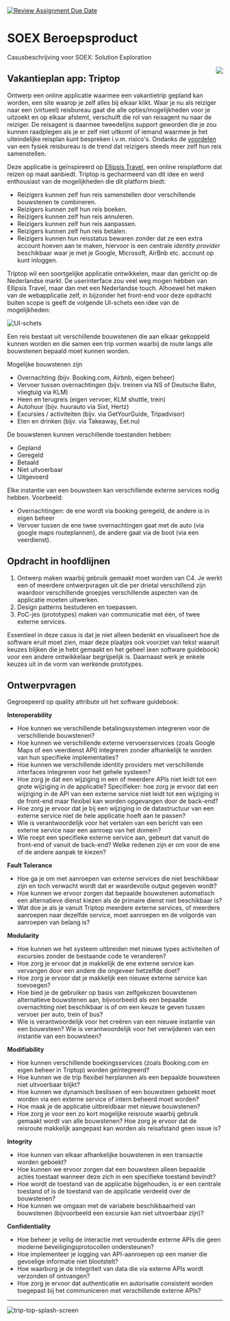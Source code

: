 [![Review Assignment Due Date](https://classroom.github.com/assets/deadline-readme-button-22041afd0340ce965d47ae6ef1cefeee28c7c493a6346c4f15d667ab976d596c.svg)](https://classroom.github.com/a/1xAAIY0m)
# SOEX Beroepsproduct

Casusbeschrijving voor SOEX: Solution Exploration

<img src="https://github.com/user-attachments/assets/fd8d1008-fcce-4545-8103-9aa66c6b7d26" align="right">

## Vakantieplan app: Triptop

Ontwerp een online applicatie waarmee een vakantietrip gepland kan worden, een site waarop je zelf alles bij elkaar klikt. Waar je nu als reiziger naar een (virtueel) reisbureau gaat die alle opties/mogelijkheden voor je uitzoekt en op elkaar afstemt, verschuift die rol van reisagent nu naar de reiziger. De reisagent is daarmee tweedelijns support geworden die je zou kunnen raadplegen als je er zelf niet uitkomt of iemand waarmee je het uiteindelijke reisplan kunt bespreken i.v.m. risico's. Ondanks de [voordelen](https://fd.nl/samenleving/1548189/in-opkomst-het-fysieke-reisbureau?gift=wqenk) van een fysiek reisbureau is de trend dat reizigers steeds meer zelf hun reis samenstellen.

Deze applicatie is geïnspireerd op [Ellipsis Travel](https://www.ellipsistravel.com/), een online reisplatform dat reizen op maat aanbiedt. Triptop is gecharmeerd van dit idee en werd enthousiast van de mogelijkheden die dit platform biedt:

- Reizigers kunnen zelf hun reis samenstellen door verschillende bouwstenen te combineren.
- Reizigers kunnen zelf hun reis boeken.
- Reizigers kunnen zelf hun reis annuleren.
- Reizigers kunnen zelf hun reis aanpassen.
- Reizigers kunnen zelf hun reis betalen.
- Reizigers kunnen hun reisstatus bewaren zonder dat ze een extra account hoeven aan te maken, hiervoor is een centrale _identity provider_ beschikbaar waar je met je Google, Microsoft, AirBnb etc. account op kunt inloggen.

Triptop wil een soortgelijke applicatie ontwikkelen, maar dan gericht op de Nederlandse markt. De userinterface zou veel weg mogen hebben van Ellipsis Travel, maar dan met een Nederlandse touch. Alhoewel het maken van de webapplicatie zelf, in bijzonder het front-end voor deze opdracht buiten scope is geeft de volgende UI-schets een idee van de mogelijkheden:

![UI-schets](opdracht-diagrammen/example-ellipsistravel.png)

Een reis bestaat uit verschillende bouwstenen die aan elkaar gekoppeld kunnen worden en die samen een trip vormen waarbij de route langs alle bouwstenen bepaald moet kunnen worden. 

Mogelijke bouwstenen zijn 
- Overnachting (bijv. Booking.com, Airbnb, eigen beheer)
- Vervoer tussen overnachtingen (bijv. treinen via NS of Deutsche Bahn, vliegtuig via KLM)
- Heen en terugreis (eigen vervoer, KLM shuttle, trein)
- Autohuur (bijv. huurauto via Sixt, Hertz)
- Excursies / activiteiten (bijv. via GetYourGuide, Tripadvisor)
- Eten en drinken (bijv. via Takeaway, Eet.nu)

De bouwstenen kunnen verschillende toestanden hebben: 
- Gepland
- Geregeld
- Betaald
- Niet uitvoerbaar
- Uitgevoerd

Elke instantie van een bouwsteen kan verschillende externe services nodig hebben. 
Voorbeeld:

- Overnachtingen: de ene wordt via booking geregeld, de andere is in eigen beheer
- Vervoer tussen de ene twee overnachtingen gaat met de auto (via google maps routeplannen), de andere gaat via de boot (via een veerdienst).

## Opdracht in hoofdlijnen

1. Ontwerp maken waarbij gebruik gemaakt moet worden van C4. Je werkt een of meerdere ontwerpvragen uit die per drietal verschillend zijn waardoor verschillende groepjes verschillende aspecten van de applicatie moeten uitwerken.
2. Design patterns bestuderen en toepassen. 
3. PoC-jes (prototypes) maken van communicatie met één, of twee externe services.

Essentieel in deze casus is dat je niet alleen bedenkt en visualiseert hoe de software eruit moet zien, maar deze plaatjes ook voorziet van tekst waaruit keuzes blijken die je hebt gemaakt en het geheel (een software guidebook) voor een andere ontwikkelaar begrijpelijk is. Daarnaast werk je enkele keuzes uit in de vorm van werkende prototypes. 

## Ontwerpvragen

Gegroepeerd op quality attribute uit het software guidebook:

**Interoperability**
* Hoe kunnen we verschillende betalingssystemen integreren voor de verschillende bouwstenen?
* Hoe kunnen we verschillende externe vervoersservices (zoals Google Maps of een veerdienst API) integreren zonder afhankelijk te worden van hun specifieke implementaties?
* Hoe kunnen we verschillende identity providers met verschillende interfaces integreren voor het gehele systeem?
* Hoe zorg je dat een wijziging in een of meerdere APIs niet leidt tot een grote wijziging in de applicatie? Specifieker: hoe zorg je ervoor dat een wijziging in de API van een externe service niet leidt tot een wijziging in de front-end maar flexibel kan worden opgevangen door de back-end?
* Hoe zorg je ervoor dat je bij een wijziging in de datastructuur van een externe service niet de hele applicatie hoeft aan te passen?
* Wie is verantwoordelijk voor het vertalen van een bericht van een externe service naar een aanroep van het domein?
* Wie roept een specifieke externe service aan, gebeurt dat vanuit de front-end of vanuit de back-end? Welke redenen zijn er om voor de ene of de andere aanpak te kiezen?

**Fault Tolerance**
* Hoe ga je om met aanroepen van externe services die niet beschikbaar zijn en toch verwacht wordt dat er waardevolle output gegeven wordt?
* Hoe kunnen we ervoor zorgen dat bepaalde bouwstenen automatisch een alternatieve dienst kiezen als de primaire dienst niet beschikbaar is?
* Wat doe je als je vanuit Triptop meerdere externe services, of meerdere aanroepen naar dezelfde service, moet aanroepen en de volgorde van aanroepen van belang is?

**Modularity**
* Hoe kunnen we het systeem uitbreiden met nieuwe types activiteiten of excursies zonder de bestaande code te veranderen?
* Hoe zorg je ervoor dat je makkelijk de ene externe service kan vervangen door een andere die ongeveer hetzelfde doet?
* Hoe zorg je ervoor dat je makkelijk een nieuwe externe service kan toevoegen?
* Hoe bied je de gebruiker op basis van zelfgekozen bouwstenen alternatieve bouwstenen aan, bijvoorbeeld als een bepaalde overnachting niet beschikbaar is of om een keuze te geven tussen vervoer per auto, trein of bus?
* Wie is verantwoordelijk voor het creëren van een nieuwe instantie van een bouwsteen? Wie is verantwoordelijk voor het verwijderen van een instantie van een bouwsteen?

**Modifiability**
* Hoe kunnen verschillende boekingsservices (zoals Booking.com en eigen beheer in Triptop) worden geïntegreerd?
* Hoe kunnen we de trip flexibel herplannen als een bepaalde bouwsteen niet uitvoerbaar blijkt?
* Hoe kunnen we dynamisch beslissen of een bouwsteen geboekt moet worden via een externe service of intern beheerd moet worden?
* Hoe maak je de applicatie uitbreidbaar met nieuwe bouwstenen?
* Hoe zorg je voor een zo kort mogelijke reisroute waarbij gebruik gemaakt wordt van alle bouwstenen? Hoe zorg je ervoor dat de reisroute makkelijk aangepast kan worden als reisafstand geen issue is?

**Integrity**
* Hoe kunnen van elkaar afhankelijke bouwstenen in een transactie worden geboekt?
* Hoe kunnen we ervoor zorgen dat een bouwsteen alleen bepaalde acties toestaat wanneer deze zich in een specifieke toestand bevindt?
* Hoe wordt de toestand van de applicatie bijgehouden, is er een centrale toestand of is de toestand van de applicatie verdeeld over de bouwstenen?
* Hoe kunnen we omgaan met de variabele beschikbaarheid van bouwstenen (bijvoorbeeld een excursie kan niet uitvoerbaar zijn)?

**Confidentiality**
* Hoe beheer je veilig de interactie met verouderde externe APIs die geen moderne beveiligingsprotocollen ondersteunen?
* Hoe implementeer je logging van API-aanroepen op een manier die gevoelige informatie niet blootstelt?
* Hoe waarborg je de integriteit van data die via externe APIs wordt verzonden of ontvangen?
* Hoe zorg je ervoor dat authenticatie en autorisatie consistent worden toegepast bij het communiceren met verschillende externe APIs?

<hr>

![trip-top-splash-screen](https://github.com/user-attachments/assets/5c76f731-3c67-4865-a92f-6dfb2af5e736)

